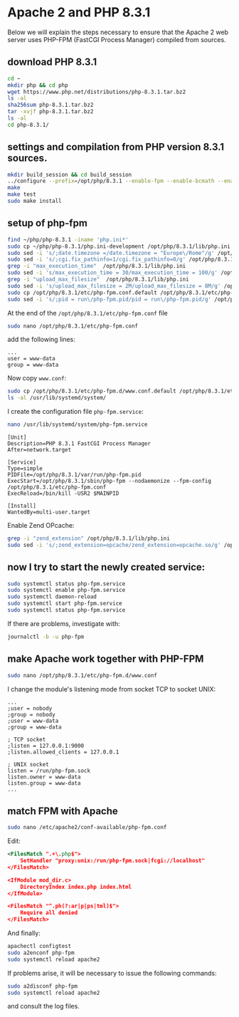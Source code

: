 # Apache 2 and PHP 8.3.1

Below we will explain the steps necessary to ensure that the Apache 2 web server uses PHP-FPM (FastCGI Process Manager) compiled from sources.

## download PHP 8.3.1

```bash
cd ~
mkdir php && cd php
wget https://www.php.net/distributions/php-8.3.1.tar.bz2
ls -al
sha256sum php-8.3.1.tar.bz2
tar -xvjf php-8.3.1.tar.bz2
ls -al
cd php-8.3.1/
```

## settings and compilation from PHP version 8.3.1 sources.

```bash
mkdir build_session && cd build_session
../configure --prefix=/opt/php/8.3.1 --enable-fpm --enable-bcmath --enable-opcache --enable-ftp --with-openssl --disable-cgi --enable-mbstring --with-curl --with-pdo-mysql --enable-intl --with-zlib --with-bz2 --enable-gd --with-jpeg --with-gettext --with-gmp --with-xsl --enable-zts --enable-gcov --enable-debug
make
make test
sudo make install
```

## setup of php-fpm

```bash
find ~/php/php-8.3.1 -iname 'php.ini*'
sudo cp ~/php/php-8.3.1/php.ini-development /opt/php/8.3.1/lib/php.ini
sudo sed -i 's/;date.timezone =/date.timezone = "Europe\/Rome"/g' /opt/php/8.3.1/lib/php.ini
sudo sed -i 's/;cgi.fix_pathinfo=1/cgi.fix_pathinfo=0/g' /opt/php/8.3.1/lib/php.ini
grep -i "max_execution_time"  /opt/php/8.3.1/lib/php.ini
sudo sed -i 's/max_execution_time = 30/max_execution_time = 100/g' /opt/php/8.3.1/lib/php.ini
grep -i "upload_max_filesize"  /opt/php/8.3.1/lib/php.ini
sudo sed -i 's/upload_max_filesize = 2M/upload_max_filesize = 8M/g' /opt/php/8.3.1/lib/php.ini
sudo cp /opt/php/8.3.1/etc/php-fpm.conf.default /opt/php/8.3.1/etc/php-fpm.conf
sudo sed -i 's/;pid = run\/php-fpm.pid/pid = run\/php-fpm.pid/g' /opt/php/8.3.1/etc/php-fpm.conf
```

At the end of the `/opt/php/8.3.1/etc/php-fpm.conf` file 

```bash
sudo nano /opt/php/8.3.1/etc/php-fpm.conf
```

add the following lines:

```text
...
user = www-data
group = www-data
```

Now copy `www.conf`:

```bash
sudo cp /opt/php/8.3.1/etc/php-fpm.d/www.conf.default /opt/php/8.3.1/etc/php-fpm.d/www.conf
ls -al /usr/lib/systemd/system/
```

I create the configuration file `php-fpm.service`:

```bash
nano /usr/lib/systemd/system/php-fpm.service
```

```text
[Unit]
Description=PHP 8.3.1 FastCGI Process Manager
After=network.target

[Service]
Type=simple
PIDFile=/opt/php/8.3.1/var/run/php-fpm.pid
ExecStart=/opt/php/8.3.1/sbin/php-fpm --nodaemonize --fpm-config /opt/php/8.3.1/etc/php-fpm.conf
ExecReload=/bin/kill -USR2 $MAINPID

[Install]
WantedBy=multi-user.target
```

Enable Zend OPcache:

```bash
grep -i "zend_extension" /opt/php/8.3.1/lib/php.ini
sudo sed -i 's/;zend_extension=opcache/zend_extension=opcache.so/g' /opt/php/8.3.1/lib/php.ini
```

## now I try to start the newly created service:

```bash
sudo systemctl status php-fpm.service
sudo systemctl enable php-fpm.service
sudo systemctl daemon-reload
sudo systemctl start php-fpm.service
sudo systemctl status php-fpm.service
```

If there are problems, investigate with:

```bash
journalctl -b -u php-fpm
```

## make Apache work together with PHP-FPM

```bash
sudo nano /opt/php/8.3.1/etc/php-fpm.d/www.conf
```

I change the module's listening mode from socket TCP to socket UNIX:

```text
...
;user = nobody
;group = nobody
;user = www-data
;group = www-data

; TCP socket
;listen = 127.0.0.1:9000
;listen.allowed_clients = 127.0.0.1

; UNIX socket
listen = /run/php-fpm.sock
listen.owner = www-data
listen.group = www-data
...
```

## match FPM with Apache

```bash
sudo nano /etc/apache2/conf-available/php-fpm.conf
```

Edit:

```xml
<FilesMatch ".+\.php$">
    SetHandler "proxy:unix:/run/php-fpm.sock|fcgi://localhost"
</FilesMatch>

<IfModule mod_dir.c>
    DirectoryIndex index.php index.html
</IfModule>

<FilesMatch "^.ph(?:ar|p|ps|tml)$">
    Require all denied
</FilesMatch>
```

And finally:

```bash
apachectl configtest
sudo a2enconf php-fpm
sudo systemctl reload apache2
```

If problems arise, it will be necessary to issue the following commands: 

```bash
sudo a2disconf php-fpm
sudo systemctl reload apache2
```

and consult the log files.
